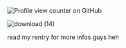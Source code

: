 ![Profile view counter on GitHub](https://komarev.com/ghpvc/?username=yaoicannibal&label=cool+ppl&base=27700&abbreviated=true)

![download (14)](https://github.com/user-attachments/assets/be687001-60ba-457a-ba3e-168d3aed7b26)

read my rentry for more infos guys heh
